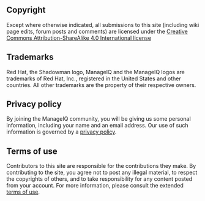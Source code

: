 ## Copyright

Except where otherwise indicated, all submissions to this site (including wiki page edits, forum posts and comments) are licensed under the [Creative Commons Attribution-ShareAlike 4.0 International license](http://creativecommons.org/licenses/by-sa/4.0/)

## Trademarks

Red Hat, the Shadowman logo, ManageIQ and the ManageIQ logos are trademarks of Red Hat, Inc., registered in the United States and other countries. All other trademarks are the property of their respective owners.

## Privacy policy

By joining the ManageIQ community, you will be giving us some personal information, including your name and an email address. Our use of such information is governed by a [privacy policy](http://www.redhat.com/footer/privacy-policy.html).

## Terms of use

Contributors to this site are responsible for the contributions they make. By contributing to the site, you agree not to post any illegal material, to respect the copyrights of others, and to take responsibility for any content posted from your account. For more information, please consult the extended [terms of use](terms-of-use).

